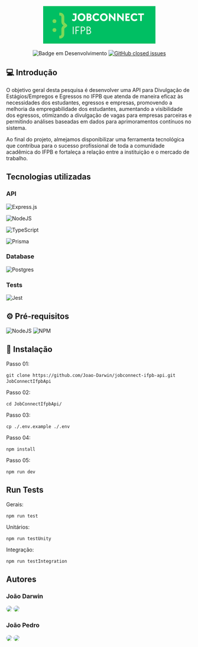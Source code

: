 <div align="center">

  ![LOGO DO PROJETO](https://github.com/Joao-Darwin/repoImgs/blob/main/Imgs%20-%20JobConnectIfpbApi/LogotipoJobConnect.png)
</div>

<div align="center" id="badges">

  ![Badge em Desenvolvimento](http://img.shields.io/static/v1?label=STATUS&message=DOING&color=GREEN&style=for-the-badge)
  [![GitHub closed issues](https://img.shields.io/github/issues-closed-raw/Joao-Darwin/jobconnect-ifpb-api?style=for-the-badge&color=purple)](https://github.com/Joao-Darwin/jobconnect-ifpb-api/issues?q=is%3Aissue+is%3Aclosed)
</div>

## 💻 Introdução
O objetivo geral desta pesquisa é desenvolver uma API para Divulgação de Estágios/Empregos e Egressos no IFPB que atenda de maneira eficaz às necessidades dos estudantes, egressos e empresas, promovendo a melhoria da empregabilidade dos estudantes, aumentando a visibilidade dos egressos, otimizando a divulgação de vagas para empresas parceiras e permitindo análises baseadas em dados para aprimoramentos contínuos no sistema. 

Ao final do projeto, almejamos disponibilizar uma ferramenta tecnológica que contribua para o sucesso profissional de toda a comunidade acadêmica do IFPB e fortaleça a relação entre a instituição e o mercado de trabalho.

## Tecnologias utilizadas
### API
  
  ![Express.js](https://img.shields.io/badge/express.js-%23404d59.svg?style=for-the-badge&logo=express&logoColor=%2361DAFB)
  
  ![NodeJS](https://img.shields.io/badge/node.js-6DA55F?style=for-the-badge&logo=node.js&logoColor=white)
  
  ![TypeScript](https://img.shields.io/badge/typescript-%23007ACC.svg?style=for-the-badge&logo=typescript&logoColor=white)
  
  ![Prisma](https://img.shields.io/badge/Prisma-3982CE?style=for-the-badge&logo=Prisma&logoColor=white)
  
### Database
  
  ![Postgres](https://img.shields.io/badge/postgres-%23316192.svg?style=for-the-badge&logo=postgresql&logoColor=white)

### Tests

  ![Jest](https://img.shields.io/badge/-jest-%23C21325?style=for-the-badge&logo=jest&logoColor=white)

## ⚙️ Pré-requisitos
![NodeJS](https://img.shields.io/badge/node.js-6DA55F?style=for-the-badge&logo=node.js&logoColor=white)
![NPM](https://img.shields.io/badge/NPM-%23CB3837.svg?style=for-the-badge&logo=npm&logoColor=white)

## 🔨 Instalação
Passo 01:
```
git clone https://github.com/Joao-Darwin/jobconnect-ifpb-api.git JobConnectIfpbApi
```
Passo 02:
```
cd JobConnectIfpbApi/
```
Passo 03:
```
cp ./.env.example ./.env
```
Passo 04:
```
npm install
```
Passo 05:
```
npm run dev
```
## Run Tests
Gerais:
```
npm run test
```
Unitários:
```
npm run testUnity
```
Integração:
```
npm run testIntegration
```

## Autores
### João Darwin

<a href="https://www.linkedin.com/in/joao-darwin/" target="_blank"><img src="https://img.shields.io/badge/-LinkedIn-%230077B5?style=for-the-badge&logo=linkedin&logoColor=white" style="border-radius: 30px"></a>
<a href="https://github.com/Joao-Darwin" target="_blank"><img src="https://img.shields.io/badge/github-%23121011.svg?style=for-the-badge&logo=github&logoColor=white" style="border-radius: 30px"></a>

### João Pedro

<a href="https://www.linkedin.com/in/jo%C3%A3o-pedro-oliveira-65559b201/" target="_blank"><img src="https://img.shields.io/badge/-LinkedIn-%230077B5?style=for-the-badge&logo=linkedin&logoColor=white" style="border-radius: 30px"></a>
<a href="https://github.com/JoaoPedroli" target="_blank"><img src="https://img.shields.io/badge/github-%23121011.svg?style=for-the-badge&logo=github&logoColor=white" style="border-radius: 30px"></a>
